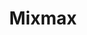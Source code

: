 ---
facebook: https://facebook.com/getmixmax
instagram: https://instagram.com/mixmaxHQ
logohandle: mixmax
sort: mixmax
title: Mixmax
twitter: https://x.com/mixmax
website: https://mixmax.com/
---